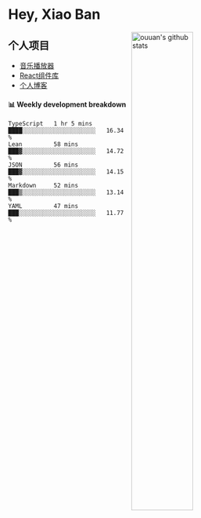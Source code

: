 # Hey, Xiao Ban

<img align="right" alt="ouuan's github stats" width="50%" src="https://github-readme-stats.vercel.app/api?username=builtcat">

## 个人项目
- [音乐播放器](http://moggy.builtcat.top/)
- [React组件库](http://pussycat.builtcat.top/)
- [个人博客](http://blog.builtcat.top/)




<!--
**BuiltCat/BuiltCat** is a ✨ _special_ ✨ repository because its `README.md` (this file) appears on your GitHub profile.

Here are some ideas to get you started:

- 🔭 I’m currently working on ...
- 🌱 I’m currently learning ...
- 👯 I’m looking to collaborate on ...
- 🤔 I’m looking for help with ...
- 💬 Ask me about ...
- 📫 How to reach me: ...
- 😄 Pronouns: ...
- ⚡ Fun fact: ...
-->

#### :bar_chart: Weekly development breakdown

<!--START_SECTION:waka-->
```text
TypeScript   1 hr 5 mins     ████░░░░░░░░░░░░░░░░░░░░░   16.34 % 
Lean         58 mins         ███▓░░░░░░░░░░░░░░░░░░░░░   14.72 % 
JSON         56 mins         ███▓░░░░░░░░░░░░░░░░░░░░░   14.15 % 
Markdown     52 mins         ███▒░░░░░░░░░░░░░░░░░░░░░   13.14 % 
YAML         47 mins         ███░░░░░░░░░░░░░░░░░░░░░░   11.77 % 
```
<!--END_SECTION:waka-->
